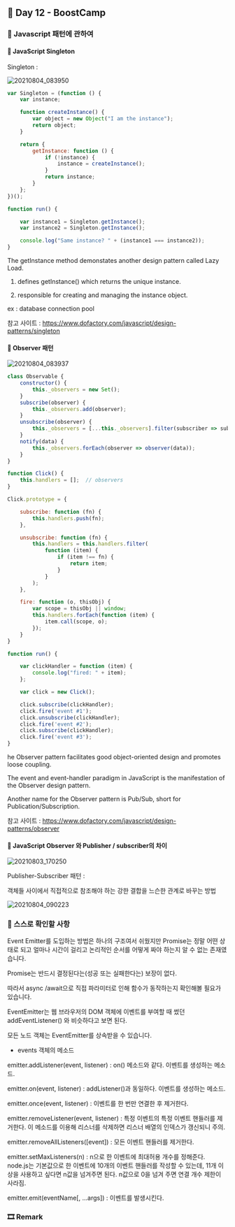 ## 📕 Day 12 - BoostCamp

### 📘 Javascript 패턴에 관하여

#### 📘 JavaScript Singleton

Singleton :

![20210804_083950](https://user-images.githubusercontent.com/42922298/128099728-ce812831-5156-412e-bdac-0da88e387ea1.png)

```javascript
var Singleton = (function () {
    var instance;

    function createInstance() {
        var object = new Object("I am the instance");
        return object;
    }

    return {
        getInstance: function () {
            if (!instance) {
                instance = createInstance();
            }
            return instance;
        }
    };
})();

function run() {

    var instance1 = Singleton.getInstance();
    var instance2 = Singleton.getInstance();

    console.log("Same instance? " + (instance1 === instance2));
}
```

The getInstance method demonstates another design pattern called Lazy Load.

1. defines getInstance() which returns the unique instance.

2. responsible for creating and managing the instance object.

ex : database connection pool

참고 사이트 : https://www.dofactory.com/javascript/design-patterns/singleton

#### 📘 Observer 패턴

![20210804_083937](https://user-images.githubusercontent.com/42922298/128099760-7f9ba253-84bf-44ca-8c5f-4d97fc8259f5.png)

```javascript
class Observable {
    constructor() {
        this._observers = new Set();
    }
    subscribe(observer) {
        this._observers.add(observer);
    }
    unsubscribe(observer) {
        this._observers = [...this._observers].filter(subscriber => subscriber !== observer);
    }
    notify(data) {
        this._observers.forEach(observer => observer(data));
    }
}
```

```javascript
function Click() {
    this.handlers = [];  // observers
}

Click.prototype = {

    subscribe: function (fn) {
        this.handlers.push(fn);
    },

    unsubscribe: function (fn) {
        this.handlers = this.handlers.filter(
            function (item) {
                if (item !== fn) {
                    return item;
                }
            }
        );
    },

    fire: function (o, thisObj) {
        var scope = thisObj || window;
        this.handlers.forEach(function (item) {
            item.call(scope, o);
        });
    }
}

function run() {

    var clickHandler = function (item) {
        console.log("fired: " + item);
    };

    var click = new Click();

    click.subscribe(clickHandler);
    click.fire('event #1');
    click.unsubscribe(clickHandler);
    click.fire('event #2');
    click.subscribe(clickHandler);
    click.fire('event #3');
}
```

he Observer pattern facilitates good object-oriented design and promotes loose coupling.

The event and event-handler paradigm in JavaScript is the manifestation of the Observer design pattern. 

Another name for the Observer pattern is Pub/Sub, short for Publication/Subscription.

참고 사이트 : https://www.dofactory.com/javascript/design-patterns/observer

#### 📘 JavaScript Observer 와 Publisher / subscriber의 차이

![20210803_170250](https://user-images.githubusercontent.com/42922298/128078635-d33ce39e-5f27-4da8-a8ff-5deda31fdeda.png)

Publisher-Subscriber 패턴 :

객체들 사이에서 직접적으로 참조해야 하는 강한 결합을 느슨한 관계로 바꾸는 방법

![20210804_090223](https://user-images.githubusercontent.com/42922298/128101238-0f90d9a5-4861-4946-8fec-a681fb70c085.png)

### 📘 스스로 확인할 사항

Event Emitter를 도입하는 방법은 하나의 구조여서 쉬웠지만 Promise는 정말 어떤 상태로 되고 얼마나 시간이 걸리고 논리적인 순서를 어떻게 짜야 하는지 알 수 없는 존재였습니다.

Promise는 반드시 결정된다는(성공 또는 실패한다는) 보장이 없다.

따라서 async /await으로 직접 파라미터로 인해 함수가 동작하는지 확인해볼 필요가 있습니다.

EventEmitter는 웹 브라우저의 DOM 객체에 이벤트를 부여할 때 썼던 addEventListener() 와 비슷하다고 보면 된다.

모든 노드 객체는 EventEmitter를 상속받을 수 있습니다. 

* events 객체의 메소드

emitter.addListener(event, listener) : on() 메소드와 같다. 이벤트를 생성하는 메소드.

emitter.on(event, listener) : addListener()과 동일하다. 이벤트를 생성하는 메소드.

emitter.once(event, listener) : 이벤트를 한 번만 연결한 후 제거한다.

emitter.removeListener(event, listener) : 특정 이벤트의 특정 이벤트 핸들러를 제거한다. 이 메소드를 이용해 리스너를 삭제하면 리스너 배열의 인덱스가 갱신되니 주의.

emitter.removeAllListeners([event]) : 모든 이벤트 핸들러를 제거한다.

emitter.setMaxListeners(n) : n으로 한 이벤트에 최대허용 개수를 정해준다. node.js는 기본값으로 한 이벤트에 10개의 이벤트 핸들러를 작성할 수 있는데, 11개 이상을 사용하고 싶다면 n값을 넘겨주면 된다. n값으로 0을 넘겨 주면 연결 개수 제한이 사라짐.

emitter.emit(eventName[, ...args]) : 이벤트를 발생시킨다.

### 🎞 Remark
